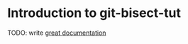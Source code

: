 # Introduction to git-bisect-tut

TODO: write [great documentation](http://jacobian.org/writing/what-to-write/)
